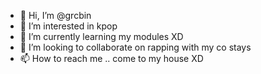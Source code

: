 - 👋 Hi, I’m @grcbin
- 👀 I’m interested in kpop
- 🌱 I’m currently learning my modules XD
- 💞️ I’m looking to collaborate on rapping with my co stays
- 📫 How to reach me .. come to my house XD

<!---
grcbin/grcbin is a ✨ special ✨ repository because its `README.md` (this file) appears on your GitHub profile.
You can click the Preview link to take a look at your changes.
--->
